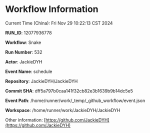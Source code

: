# Workflow Information

Current Time (China): Fri Nov 29 10:22:13 CST 2024  

**RUN_ID**: 12077936778  

**Workflow**: Snake  

**Run Number**: 532  

**Actor**: JackieDYH  

**Event Name**: schedule  

**Repository**: JackieDYH/JackieDYH  

**Commit SHA**: dff5a797b0caa141f32cb82e3b1639b9b14dc5e5  

**Event Path**: /home/runner/work/_temp/_github_workflow/event.json  

**Workspace**: /home/runner/work/JackieDYH/JackieDYH  

Other information: [https://github.com/JackieDYH](https://github.com/JackieDYH)
